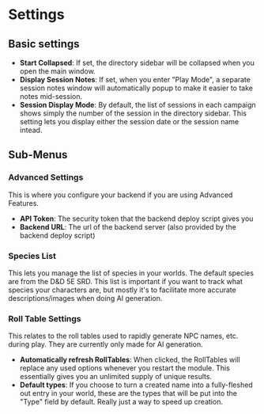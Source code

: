# Settings

## Basic settings

- **Start Collapsed**: If set, the directory sidebar will be collapsed when you open the main window.  
- **Display Session Notes**: If set, when you enter "Play Mode", a separate session notes window will automatically popup to make it easier to take notes mid-session.
- **Session Display Mode**: By default, the list of sessions in each campaign shows simply the number of the session in the directory sidebar.  This setting lets you display either the session date or the session name intead.

## Sub-Menus
### Advanced Settings
This is where you configure your backend if you are using Advanced Features.
- **API Token**: The security token that the backend deploy script gives you
- **Backend URL**: The url of the backend server (also provided by the backend deploy script)

### Species List
This lets you manage the list of species in your worlds.  The default species are from the D&D 5E SRD.  This list is important if you want to track what species your characters are, but mostly it's to facilitate more accurate descriptions/images when doing AI generation.

### Roll Table Settings
This relates to the roll tables used to rapidly generate NPC names, etc. during play.  They are currently only made for AI generation.
- **Automatically refresh RollTables**: When clicked, the RollTables will replace any used options whenever you restart the module.  This essentially gives you an unlimited supply of unique results.
- **Default types**: If you choose to turn a created name into a fully-fleshed out entry in your world, these are the types that will be put into the "Type" field by default.  Really just a way to speed up creation.

